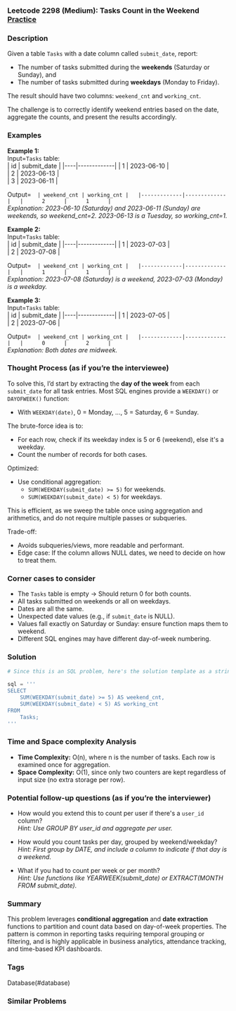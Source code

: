 ### Leetcode 2298 (Medium): Tasks Count in the Weekend [Practice](https://leetcode.com/problems/tasks-count-in-the-weekend)

### Description  
Given a table `Tasks` with a date column called `submit_date`, report:
- The number of tasks submitted during the **weekends** (Saturday or Sunday), and
- The number of tasks submitted during **weekdays** (Monday to Friday).

The result should have two columns: `weekend_cnt` and `working_cnt`.

The challenge is to correctly identify weekend entries based on the date, aggregate the counts, and present the results accordingly.

### Examples  

**Example 1:**  
Input=`Tasks` table:  
| id | submit_date |
|----|-------------|
| 1  | 2023-06-10  |  
| 2  | 2023-06-13  |  
| 3  | 2023-06-11  |

Output=`  
| weekend_cnt | working_cnt |  
|-------------|-------------|  
|      2      |      1      |  
`  
*Explanation: 2023-06-10 (Saturday) and 2023-06-11 (Sunday) are weekends, so weekend_cnt=2. 2023-06-13 is a Tuesday, so working_cnt=1.*

**Example 2:**  
Input=`Tasks` table:  
| id | submit_date |
|----|-------------|
| 1  | 2023-07-03  |  
| 2  | 2023-07-08  |

Output=`  
| weekend_cnt | working_cnt |  
|-------------|-------------|  
|      1      |      1      |  
`  
*Explanation: 2023-07-08 (Saturday) is a weekend, 2023-07-03 (Monday) is a weekday.*

**Example 3:**  
Input=`Tasks` table:  
| id | submit_date |
|----|-------------|
| 1  | 2023-07-05  |  
| 2  | 2023-07-06  |

Output=`  
| weekend_cnt | working_cnt |  
|-------------|-------------|  
|      0      |      2      |  
`  
*Explanation: Both dates are midweek.*

### Thought Process (as if you’re the interviewee)  
To solve this, I’d start by extracting the **day of the week** from each `submit_date` for all task entries. Most SQL engines provide a `WEEKDAY()` or `DAYOFWEEK()` function:
- With `WEEKDAY(date)`, 0 = Monday, ..., 5 = Saturday, 6 = Sunday.

The brute-force idea is to:  
- For each row, check if its weekday index is 5 or 6 (weekend), else it's a weekday.
- Count the number of records for both cases.

Optimized:  
- Use conditional aggregation:  
    - `SUM(WEEKDAY(submit_date) >= 5)` for weekends.
    - `SUM(WEEKDAY(submit_date) < 5)` for weekdays.

This is efficient, as we sweep the table once using aggregation and arithmetics, and do not require multiple passes or subqueries.

Trade-off:  
- Avoids subqueries/views, more readable and performant.  
- Edge case: If the column allows NULL dates, we need to decide on how to treat them.

### Corner cases to consider  
- The `Tasks` table is empty → Should return 0 for both counts.
- All tasks submitted on weekends or all on weekdays.
- Dates are all the same.
- Unexpected date values (e.g., if `submit_date` is NULL).
- Values fall exactly on Saturday or Sunday: ensure function maps them to weekend.
- Different SQL engines may have different day-of-week numbering.

### Solution

```python
# Since this is an SQL problem, here's the solution template as a string for clarity.

sql = '''
SELECT
    SUM(WEEKDAY(submit_date) >= 5) AS weekend_cnt,
    SUM(WEEKDAY(submit_date) < 5) AS working_cnt
FROM
    Tasks;
'''
```

### Time and Space complexity Analysis  

- **Time Complexity:** O(n), where n is the number of tasks. Each row is examined once for aggregation.
- **Space Complexity:** O(1), since only two counters are kept regardless of input size (no extra storage per row).

### Potential follow-up questions (as if you’re the interviewer)  

- How would you extend this to count per user if there's a `user_id` column?  
  *Hint: Use GROUP BY user_id and aggregate per user.*

- How would you count tasks per day, grouped by weekend/weekday?  
  *Hint: First group by DATE, and include a column to indicate if that day is a weekend.*

- What if you had to count per week or per month?  
  *Hint: Use functions like YEARWEEK(submit_date) or EXTRACT(MONTH FROM submit_date).*

### Summary
This problem leverages **conditional aggregation** and **date extraction** functions to partition and count data based on day-of-week properties. The pattern is common in reporting tasks requiring temporal grouping or filtering, and is highly applicable in business analytics, attendance tracking, and time-based KPI dashboards.

### Tags
Database(#database)

### Similar Problems
